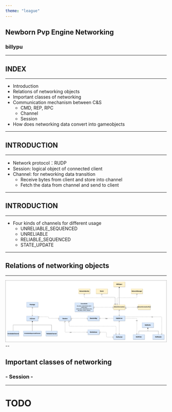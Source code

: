 ```yaml
---
theme: "league"
---
```


## Newborn Pvp Engine Networking
### billypu
---

## INDEX
---
* Introduction
* Relations of networking objects 
* Important classes of networking
* Communication mechanism between C&S
    - CMD, REP, RPC
    - Channel
    - Session
* How does networking data convert into gameobjects
---

## INTRODUCTION
---
* Network protocol：RUDP
* Session: logical object of connected client
* Channel: for networking data transition
    - Receive bytes from client and store into channel
    - Fetch the data from channel and send to client
---

## INTRODUCTION
---
* Four kinds of channels for different usage
    - UNRELIABLE_SEQUENCED
    - UNRELIABLE
    - RELIABLE_SEQUENCED
    - STATE_UPDATE 
---

## Relations of networking objects
---
<img src="./images/NetDriver-ClassDiagram.jpg" alt="" style="border-width: 0"/>
--

## Important classes of networking
### - Session -
---
# TODO
